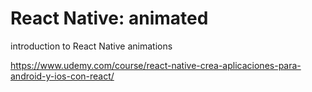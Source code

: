 # React Native: animated

introduction to React Native animations

https://www.udemy.com/course/react-native-crea-aplicaciones-para-android-y-ios-con-react/
